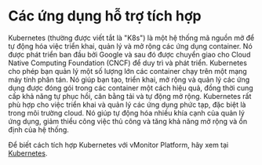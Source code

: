 # Các ứng dụng hỗ trợ tích hợp

Kubernetes (thường được viết tắt là "K8s") là một hệ thống mã nguồn mở để tự động hóa việc triển khai, quản lý và mở rộng các ứng dụng container. Nó được phát triển ban đầu bởi Google và sau đó được chuyển giao cho Cloud Native Computing Foundation (CNCF) để duy trì và phát triển. Kubernetes cho phép bạn quản lý một số lượng lớn các container chạy trên một mạng máy tính phân tán. Nó giúp bạn tạo, triển khai, mở rộng và quản lý các ứng dụng được đóng gói trong các container một cách hiệu quả, đồng thời cung cấp khả năng tự phục hồi, cân bằng tải và tự động mở rộng. Kubernetes rất phù hợp cho việc triển khai và quản lý các ứng dụng phức tạp, đặc biệt là trong môi trường cloud. Nó giúp tự động hóa nhiều khía cạnh của quản lý ứng dụng, giảm thiểu công việc thủ công và tăng khả năng mở rộng và ổn định của hệ thống.

Để biết cách tích hợp Kubernetes với vMonitor Platform, hãy xem tại [Kubernetes](kubernetes.md).
